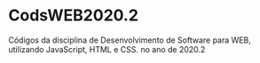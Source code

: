 # CodsWEB2020.2
Códigos da disciplina de Desenvolvimento de Software para WEB, utilizando JavaScript, HTML e CSS. no ano de 2020.2
